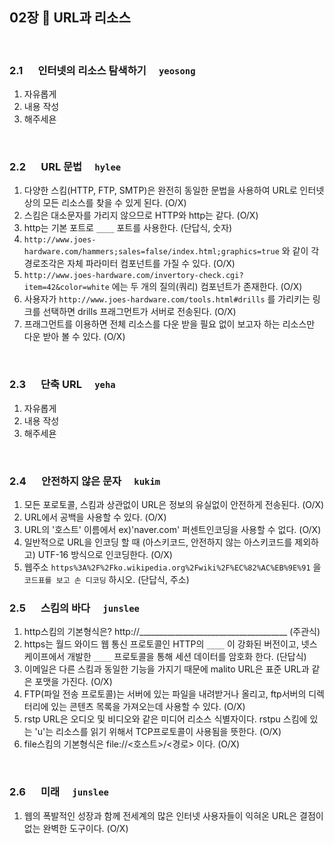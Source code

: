 ## 02장 :octopus:  URL과 리소스
<br>

### 2.1 　 인터넷의 리소스 탐색하기　 `yeosong`
1. 자유롭게
1. 내용 작성
1. 해주세욘
<br>

### 2.2 　 URL 문법　 `hylee`
1. 다양한 스킴(HTTP, FTP, SMTP)은 완전히 동일한 문법을 사용하여 URL로 인터넷상의 모든 리소스를 찾을 수 있게 된다. (O/X)
1. 스킴은 대소문자를 가리지 않으므로 HTTP와 http는 같다. (O/X)
1. http는 기본 포트로 `____` 포트를 사용한다. (단답식, 숫자)
1. `http://www.joes-hardware.com/hammers;sales=false/index.html;graphics=true` 와 같이 각 경로조각은 자체 파라미터 컴포넌트를 가질 수 있다. (O/X)
1. `http://www.joes-hardware.com/invertory-check.cgi?item=42&color=white` 에는 두 개의 질의(쿼리) 컴포넌트가 존재한다. (O/X)
1. 사용자가 `http://www.joes-hardware.com/tools.html#drills` 를 가리키는 링크를 선택하면 drills 프래그먼트가 서버로 전송된다. (O/X)
1. 프래그먼트를 이용하면 전체 리소스를 다운 받을 필요 없이 보고자 하는 리소스만 다운 받아 볼 수 있다. (O/X)
<br>

### 2.3 　 단축 URL　 `yeha`
1. 자유롭게
1. 내용 작성
1. 해주세욘
<br>

### 2.4 　 안전하지 않은 문자　 `kukim`
1. 모든 포로토콜, 스킴과 상관없이 URL은 정보의 유실없이 안전하게 전송된다. (O/X)
1. URL에서 공백을 사용할 수 있다. (O/X)
1. URL의 '호스트' 이름에서 ex)'naver.com' 퍼센트인코딩을 사용할 수 없다. (O/X)
1. 일반적으로 URL을 인코딩 할 때 (아스키코드, 안전하지 않는 아스키코드를 제외하고) UTF-16 방식으로 인코딩한다. (O/X)
1. 웹주소 `https%3A%2F%2Fko.wikipedia.org%2Fwiki%2F%EC%82%AC%EB%9E%91` 을 `코드표를 보고 손 디코딩` 하시오. (단답식, 주소)

### 2.5 　 스킴의 바다　 `junslee`
1. http스킴의 기본형식은? http://_____________________________________ (주관식)
1. https는 월드 와이드 웹 통신 프로토콜인 HTTP의 `____` 이 강화된 버전이고, 넷스케이프에서 개발한 `____` 프로토콜을 통해 세션 데이터를 암호화 한다. (단답식)
1. 이메일은 다른 스킴과 동일한 기능을 가지기 때문에 malito URL은 표준 URL과 같은 포맷을 가진다. (O/X)
1. FTP(파일 전송 프로토콜)는 서버에 있는 파일을 내려받거나 올리고, ftp서버의 디렉터리에 있는 콘텐츠 목록을 가져오는데 사용할 수 있다. (O/X)
1. rstp URL은 오디오 및 비디오와 같은 미디어 리소스 식별자이다. rstpu 스킴에 있는 'u'는 리소스를 읽기 위해서 TCP프로토콜이 사용됨을 뜻한다. (O/X)
1. file스킴의 기본형식은 file://<호스트>/<경로> 이다. (O/X)
<br>

### 2.6 　 미래　 `junslee`
1. 웹의 폭발적인 성장과 함께 전세계의 많은 인터넷 사용자들이 익혀온 URL은 결점이 없는 완벽한 도구이다. (O/X)
<br>
